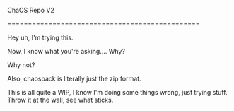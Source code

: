 ChaOS Repo V2


===============================================

Hey uh, I'm trying this.

Now, I know what you're asking.... Why?

Why not?

Also, chaospack is literally just the zip format.

This is all quite a WIP, I know I'm doing some things wrong, just trying stuff. 
Throw it at the wall, see what sticks.